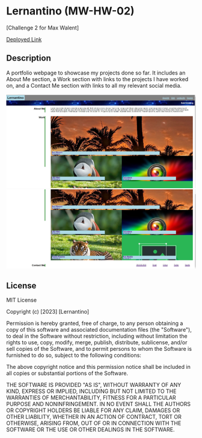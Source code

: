 # Lernantino (MW-HW-02)

[Challenge 2 for Max Walent]

<a href='https://r3gal0.github.io/Lernantino/'>Deployed Link</a>

## Description

A portfolio webpage to showcase my projects done so far. It includes an About Me section, a Work section with links to the projects I have worked on, and a Contact Me section with links to all my relevant social media.

<img src='./assets/images/img1.JPG' alt='Top half of the website'/>
<img src='./assets/images/img2.JPG' alt='Bottom half of the website'/>

## License

MIT License

Copyright (c) [2023] [Lernantino]

Permission is hereby granted, free of charge, to any person obtaining a copy
of this software and associated documentation files (the "Software"), to deal
in the Software without restriction, including without limitation the rights
to use, copy, modify, merge, publish, distribute, sublicense, and/or sell
copies of the Software, and to permit persons to whom the Software is
furnished to do so, subject to the following conditions:

The above copyright notice and this permission notice shall be included in all
copies or substantial portions of the Software.

THE SOFTWARE IS PROVIDED "AS IS", WITHOUT WARRANTY OF ANY KIND, EXPRESS OR
IMPLIED, INCLUDING BUT NOT LIMITED TO THE WARRANTIES OF MERCHANTABILITY,
FITNESS FOR A PARTICULAR PURPOSE AND NONINFRINGEMENT. IN NO EVENT SHALL THE
AUTHORS OR COPYRIGHT HOLDERS BE LIABLE FOR ANY CLAIM, DAMAGES OR OTHER
LIABILITY, WHETHER IN AN ACTION OF CONTRACT, TORT OR OTHERWISE, ARISING FROM,
OUT OF OR IN CONNECTION WITH THE SOFTWARE OR THE USE OR OTHER DEALINGS IN THE
SOFTWARE.

